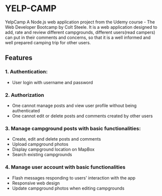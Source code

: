 # YELP-CAMP

YelpCamp
A Node.js web application project from the Udemy course - The Web Developer Bootcamp by Colt Steele. It is a web application designed to add, rate and review different campgrounds, different users(read campers) can put in their comments and concerns, so that it is a well informed and well prepared camping trip for other users.

## Features
### 1. Authentication:
- User login with username and password


### 2. Authorization
- One cannot manage posts and view user profile without being authenticated
- One cannot edit or delete posts and comments created by other users


### 3. Manage campground posts with basic functionalities:
- Create, edit and delete posts and comments
- Upload campground photos
- Display campground location on MapBox
- Search existing campgrounds


### 4. Manage user account with basic functionalities
- Flash messages responding to users' interaction with the app
- Responsive web design
- Update campground photos when editing campgrounds
